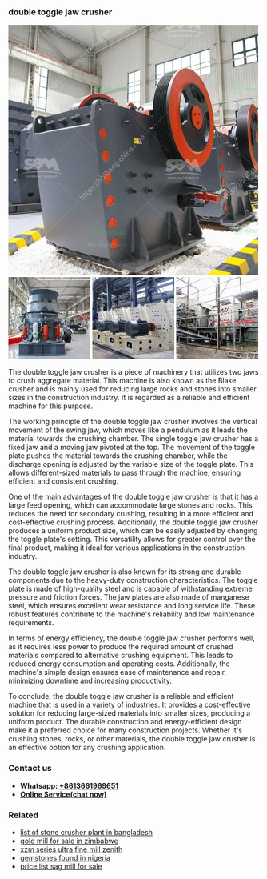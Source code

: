 <h3>double toggle jaw crusher</h3><img src='1708499486.jpg' alt=''><p>The double toggle jaw crusher is a piece of machinery that utilizes two jaws to crush aggregate material. This machine is also known as the Blake crusher and is mainly used for reducing large rocks and stones into smaller sizes in the construction industry. It is regarded as a reliable and efficient machine for this purpose.</p><p>The working principle of the double toggle jaw crusher involves the vertical movement of the swing jaw, which moves like a pendulum as it leads the material towards the crushing chamber. The single toggle jaw crusher has a fixed jaw and a moving jaw pivoted at the top. The movement of the toggle plate pushes the material towards the crushing chamber, while the discharge opening is adjusted by the variable size of the toggle plate. This allows different-sized materials to pass through the machine, ensuring efficient and consistent crushing.</p><p>One of the main advantages of the double toggle jaw crusher is that it has a large feed opening, which can accommodate large stones and rocks. This reduces the need for secondary crushing, resulting in a more efficient and cost-effective crushing process. Additionally, the double toggle jaw crusher produces a uniform product size, which can be easily adjusted by changing the toggle plate's setting. This versatility allows for greater control over the final product, making it ideal for various applications in the construction industry.</p><p>The double toggle jaw crusher is also known for its strong and durable components due to the heavy-duty construction characteristics. The toggle plate is made of high-quality steel and is capable of withstanding extreme pressure and friction forces. The jaw plates are also made of manganese steel, which ensures excellent wear resistance and long service life. These robust features contribute to the machine's reliability and low maintenance requirements.</p><p>In terms of energy efficiency, the double toggle jaw crusher performs well, as it requires less power to produce the required amount of crushed materials compared to alternative crushing equipment. This leads to reduced energy consumption and operating costs. Additionally, the machine's simple design ensures ease of maintenance and repair, minimizing downtime and increasing productivity.</p><p>To conclude, the double toggle jaw crusher is a reliable and efficient machine that is used in a variety of industries. It provides a cost-effective solution for reducing large-sized materials into smaller sizes, producing a uniform product. The durable construction and energy-efficient design make it a preferred choice for many construction projects. Whether it's crushing stones, rocks, or other materials, the double toggle jaw crusher is an effective option for any crushing application.</p><h3>Contact us</h3><ul><li><strong>Whatsapp:&nbsp;<a href="https://wa.me/8613661969651">+8613661969651</a></strong></li><li><a href="https://swt.shibang-china.com/?git&amp;zhl&amp;double toggle jaw crusher"><strong>Online Service(chat now)</strong></a></li></ul><h3>Related</h3><ul><li><a href='list of stone crusher plant in bangladesh.md'>list of stone crusher plant in bangladesh</a></li><li><a href='gold mill for sale in zimbabwe.md'>gold mill for sale in zimbabwe</a></li><li><a href='xzm series ultra fine mill zenith.md'>xzm series ultra fine mill zenith</a></li><li><a href='gemstones found in nigeria.md'>gemstones found in nigeria</a></li><li><a href='price list sag mill for sale.md'>price list sag mill for sale</a></li></ul>